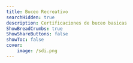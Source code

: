 ```yaml
---
title: Buceo Recreativo
searchHidden: true
description: Certificaciones de buceo basicas
ShowBreadCrumbs: true
ShowShareButtons: false
showToc: false
cover:
    image: /sdi.png
---
```

